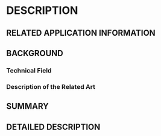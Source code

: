 # DESCRIPTION

## RELATED APPLICATION INFORMATION

## BACKGROUND

### Technical Field

### Description of the Related Art

## SUMMARY

## DETAILED DESCRIPTION

